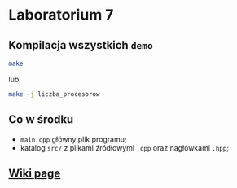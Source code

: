 # Laboratorium 7

## Kompilacja wszystkich `demo`

```bash
make
```

lub

```bash
make -j liczba_procesorow
```

## Co w środku

- `main.cpp` główny plik programu;
- katalog `src/` z plikami źródłowymi `.cpp` oraz nagłówkami `.hpp`;
  
## [**Wiki page**](https://github.com/andywiecko/Techniki-Programowania/wiki/7.-Dziedziczenie-i-deklaracje-przyja%C5%BAni)
